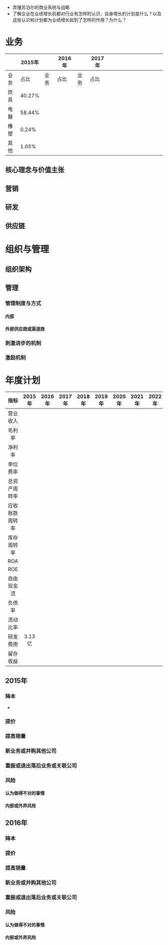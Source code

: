 - 弄懂苏泊尔的商业系统与战略
- 了解企业在业绩增长前都对行业有怎样的认识，自身增长的计划是什么？以及这些认识和计划都为业绩增长起到了怎样的作用？为什么？
# 业务

|     | 2015年  |     | 2016年 |     | 2017年 |     |     |     |     |     |     |     |     |     |     |     |
| --- | ------ | --- | ----- | --- | ----- | --- | --- | --- | --- | --- | --- | --- | --- | --- | --- | --- |
| 业务  | 占比     | 业务  | 占比    | 业务  | 占比    |     |     |     |     |     |     |     |     |     |     |     |
| 炊具  | 40.27% |     |       |     |       |     |     |     |     |     |     |     |     |     |     |     |
| 电器  | 58.44% |     |       |     |       |     |     |     |     |     |     |     |     |     |     |     |
| 橡塑  | 0.24%  |     |       |     |       |     |     |     |     |     |     |     |     |     |     |     |
| 其他  | 1.05%  |     |       |     |       |     |     |     |     |     |     |     |     |     |     |     |
## 核心理念与价值主张
## 营销

## 研发

## 供应链

# 组织与管理

## 组织架构

## 管理
### 管理制度与方式
#### 内部

#### 外部供应商或渠道商
### 刺激进步的机制
### 激励机制

# 年度计划

|   指标    | 2015年 | 2016年 | 2017年 | 2018年 | 2019年 | 2020年 | 2021年 | 2022年 | 2023年 | 2024年 | 2025年 |
| :-----: | :---: | ----- | ----- | ----- | ----- | ----- | ----- | ----- | ----- | ----- | ----- |
|  营业收入   |       |       |       |       |       |       |       |       |       |       |       |
|   毛利率   |       |       |       |       |       |       |       |       |       |       |       |
|   净利率   |       |       |       |       |       |       |       |       |       |       |       |
|  单位费率   |       |       |       |       |       |       |       |       |       |       |       |
| 总资产周转率  |       |       |       |       |       |       |       |       |       |       |       |
| 应收账款周转率 |       |       |       |       |       |       |       |       |       |       |       |
|  库存周转率  |       |       |       |       |       |       |       |       |       |       |       |
|   ROA   |       |       |       |       |       |       |       |       |       |       |       |
|   ROE   |       |       |       |       |       |       |       |       |       |       |       |
|  自由现金流  |       |       |       |       |       |       |       |       |       |       |       |
|   负债率   |       |       |       |       |       |       |       |       |       |       |       |
|  流动比率   |       |       |       |       |       |       |       |       |       |       |       |
|  研发费用   | 3.13亿 |       |       |       |       |       |       |       |       |       |       |
|  留存收益   |       |       |       |       |       |       |       |       |       |       |       |

## 2015年
### 降本
- 
### 提价
### 提高销量
### 新业务或并购其他公司
### 重振或退出落后业务或关联公司

### 风险
#### 认为做得不对的事情
#### 内部或外界风险
## 2016年
### 降本
### 提价
### 提高销量
### 新业务或并购其他公司
### 重振或退出落后业务或关联公司

### 风险
#### 认为做得不对的事情
#### 内部或外界风险